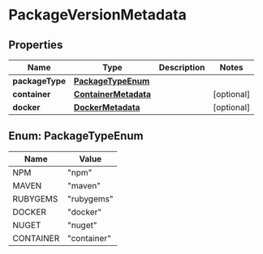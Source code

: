 

# PackageVersionMetadata


## Properties

| Name | Type | Description | Notes |
|------------ | ------------- | ------------- | -------------|
|**packageType** | [**PackageTypeEnum**](#PackageTypeEnum) |  |  |
|**container** | [**ContainerMetadata**](ContainerMetadata.md) |  |  [optional] |
|**docker** | [**DockerMetadata**](DockerMetadata.md) |  |  [optional] |



## Enum: PackageTypeEnum

| Name | Value |
|---- | -----|
| NPM | &quot;npm&quot; |
| MAVEN | &quot;maven&quot; |
| RUBYGEMS | &quot;rubygems&quot; |
| DOCKER | &quot;docker&quot; |
| NUGET | &quot;nuget&quot; |
| CONTAINER | &quot;container&quot; |



